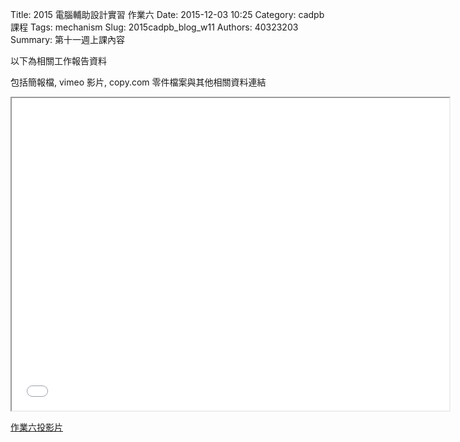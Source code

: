 Title: 2015 電腦輔助設計實習 作業六
Date: 2015-12-03 10:25
Category: cadpb 課程
Tags: mechanism
Slug: 2015cadpb_blog_w11
Authors: 40323203
Summary: 第十一週上課內容

以下為相關工作報告資料

包括簡報檔, vimeo 影片, copy.com 零件檔案與其他相關資料連結

<iframe src="cadp_w11_lecture.html" width="700" height="500"></iframe>

<p><a href="cadp_w11_lecture.html" target="_blank">作業六投影片</a></p>


